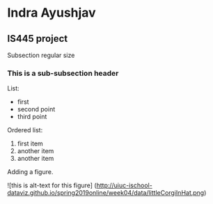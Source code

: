 # Indra Ayushjav

## IS445 project

Subsection regular size

### This is a sub-subsection header

List:
* first
* second point
* third point

Ordered list:
1. first item
1. another item
1. another item


Adding a figure.

![this is alt-text for this figure] (http://uiuc-ischool-dataviz.github.io/spring2019online/week04/data/littleCorgiInHat.png)

